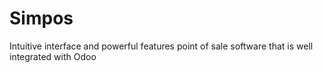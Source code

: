 # Simpos

Intuitive interface and powerful features point of sale software that is well integrated with Odoo
